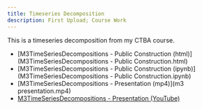 ```yaml
---
title: Timeseries Decomposition
description: First Upload; Course Work
---
```


This is a timeseries decomposition from my CTBA course.
- [M3TimeSeriesDecompositions - Public Construction (html)](M3TimeSeriesDecompositions - Public Construction.html)
- [M3TimeSeriesDecompositions - Public Construction (ipynb)](M3TimeSeriesDecompositions - Public Construction.ipynb)
- [M3TimeSeriesDecompositions - Presentation (mp4)](m3 presentation.mp4)
- [M3TimeSeriesDecompositions - Presentation (YouTube)](https://youtu.be/36qz4jQ1RWI)
